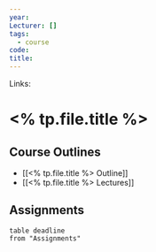 ```yaml
---
year: 
Lecturer: []
tags:
  - course
code: 
title:
---
```

Links: 
# <% tp.file.title %>

## Course Outlines
- [[<% tp.file.title %> Outline]]
- [[<% tp.file.title %> Lectures]]

## Assignments
```dataview
table deadline
from "Assignments"
```
